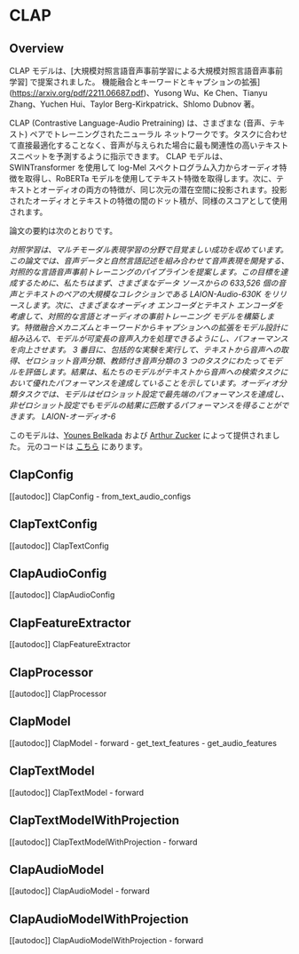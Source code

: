<!--Copyright 2023 The HuggingFace Team. All rights reserved.

Licensed under the Apache License, Version 2.0 (the "License"); you may not use this file except in compliance with
the License. You may obtain a copy of the License at

http://www.apache.org/licenses/LICENSE-2.0

Unless required by applicable law or agreed to in writing, software distributed under the License is distributed on
an "AS IS" BASIS, WITHOUT WARRANTIES OR CONDITIONS OF ANY KIND, either express or implied. See the License for the
specific language governing permissions and limitations under the License.

⚠️ Note that this file is in Markdown but contain specific syntax for our doc-builder (similar to MDX) that may not be
rendered properly in your Markdown viewer.

-->

# CLAP

## Overview

CLAP モデルは、[大規模対照言語音声事前学習による大規模対照言語音声事前学習] で提案されました。
機能融合とキーワードとキャプションの拡張](https://arxiv.org/pdf/2211.06687.pdf)、Yusong Wu、Ke Chen、Tianyu Zhang、Yuchen Hui、Taylor Berg-Kirkpatrick、Shlomo Dubnov 著。

CLAP (Contrastive Language-Audio Pretraining) は、さまざまな (音声、テキスト) ペアでトレーニングされたニューラル ネットワークです。タスクに合わせて直接最適化することなく、音声が与えられた場合に最も関連性の高いテキスト スニペットを予測するように指示できます。 CLAP モデルは、SWINTransformer を使用して log-Mel スペクトログラム入力からオーディオ特徴を取得し、RoBERTa モデルを使用してテキスト特徴を取得します。次に、テキストとオーディオの両方の特徴が、同じ次元の潜在空間に投影されます。投影されたオーディオとテキストの特徴の間のドット積が、同様のスコアとして使用されます。

論文の要約は次のとおりです。

*対照学習は、マルチモーダル表現学習の分野で目覚ましい成功を収めています。この論文では、音声データと自然言語記述を組み合わせて音声表現を開発する、対照的な言語音声事前トレーニングのパイプラインを提案します。この目標を達成するために、私たちはまず、さまざまなデータ ソースからの 633,526 個の音声とテキストのペアの大規模なコレクションである LAION-Audio-630K をリリースします。次に、さまざまなオーディオ エンコーダとテキスト エンコーダを考慮して、対照的な言語とオーディオの事前トレーニング モデルを構築します。特徴融合メカニズムとキーワードからキャプションへの拡張をモデル設計に組み込んで、モデルが可変長の音声入力を処理できるようにし、パフォーマンスを向上させます。 3 番目に、包括的な実験を実行して、テキストから音声への取得、ゼロショット音声分類、教師付き音声分類の 3 つのタスクにわたってモデルを評価します。結果は、私たちのモデルがテキストから音声への検索タスクにおいて優れたパフォーマンスを達成していることを示しています。オーディオ分類タスクでは、モデルはゼロショット設定で最先端のパフォーマンスを達成し、非ゼロショット設定でもモデルの結果に匹敵するパフォーマンスを得ることができます。 LAION-オーディオ-6*

このモデルは、[Younes Belkada](https://huggingface.co/ybelkada) および [Arthur Zucker](https://huggingface.co/ArtZucker) によって提供されました。
元のコードは [こちら](https://github.com/LAION-AI/Clap) にあります。

## ClapConfig

[[autodoc]] ClapConfig
    - from_text_audio_configs

## ClapTextConfig

[[autodoc]] ClapTextConfig

## ClapAudioConfig

[[autodoc]] ClapAudioConfig

## ClapFeatureExtractor

[[autodoc]] ClapFeatureExtractor

## ClapProcessor

[[autodoc]] ClapProcessor

## ClapModel

[[autodoc]] ClapModel
    - forward
    - get_text_features
    - get_audio_features

## ClapTextModel

[[autodoc]] ClapTextModel
    - forward

## ClapTextModelWithProjection

[[autodoc]] ClapTextModelWithProjection
    - forward

## ClapAudioModel

[[autodoc]] ClapAudioModel
    - forward

## ClapAudioModelWithProjection

[[autodoc]] ClapAudioModelWithProjection
    - forward
